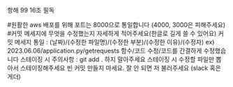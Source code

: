 
항해 99 16조 필독


#원활한 aws 배포를 위해 포트는 8000으로 통일합니다 (4000, 3000은 피해주세요)
#커밋 메세지에 무엇을 수정했는지 자세하게 적어주세요(한글로 길게 쓸 수 있어요)
커밋 메세지 통일 : (날짜)/(수정한 파일명)/(수정한 부분)/(수정한 이유)/(수정자)
ex) 2023.06.06/application.py/getrequests 함수/코드 수정/코드를 간결하게 수정했습니다
스테이징 시 주의사항 : git add . 하지 말아주세요
스테이징 시 수정할 파일만 뽑아서 스테이징해주세요
빈 커밋 만들지 마세요.
잘 안 되면 저 불러주세요 (slack 혹은 게더) 
